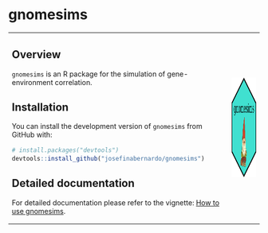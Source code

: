 # gnomesims

<table>
<tr>
<td>
  
## Overview

`gnomesims` is an R package for the simulation of gene-environment correlation.

## Installation

You can install the development version of `gnomesims` from GitHub with:

```r
# install.packages("devtools")
devtools::install_github("josefinabernardo/gnomesims")
```

## Detailed documentation

For detailed documentation please refer to the vignette: [How to use gnomesims](https://josefinabernardo.github.io/gnomesims/articles/gnomesims.html).

</td>
<td>

<img src="man/figures/logo.png" style="height:200px;" alt="Gnomesims Logo" />

</td>
</tr>
</table>

